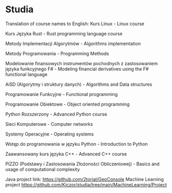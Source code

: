 # Studia

Translation of course names to English:
Kurs Linux - Linux course

Kurs Języka Rust - Rust programming language course

Metody Implementacji Algorytmów - Algorithms implementation

Metody Programowania - Programming Methods

Modelowanie finansowych instrumentów pochodnych z zastosowaniem języka funkcyjnego F# - Modeling financial derivatives using the F# functional language

AiSD (Algorytmy i struktury danych) - Algorithms and Data structures

Programowanie Funkcyjne - Functional programming

Programowanie Obiektowe - Object oriented programming

Python Rozszerzony - Advanced Python course

Sieci Komputerowe - Computer networks

Systemy Operacyjne - Operating systems

Wstęp do programowania w języku Python - Introduction to Python

Zaawansowany kurs języka C++ - Advanced C++ course

PIZZO (Podstawy i Zastosowania Złożoności Obliczeniowej) - Basics and usage of computational complexity


Java project link: https://github.com/2torial/GeoConsole
Machine Learning project https://github.com/Kiczor/studia/tree/main/MachineLearning/Project
